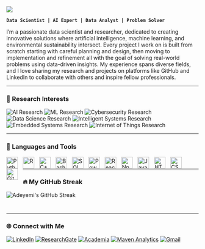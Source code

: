 <h1 style="text-align: left; margin: 0; padding: 0;">
    <img src="https://readme-typing-svg.herokuapp.com/?font=Righteous&size=35&center=false&vCenter=false&width=500&height=70&duration=4000&lines=Hi+There!+👋;+I'm+Timothy+Adeyemi!;" />
</h1>

**`Data Scientist | AI Expert | Data Analyst | Problem Solver`**


I’m a passionate data scientist and researcher, dedicated to creating innovative solutions where artificial intelligence, machine learning, and environmental sustainability intersect. Every project I work on is built from scratch starting with careful planning and design, then moving to implementation and refinement all with the goal of solving real-world problems using data-driven insights. My experience spans diverse fields, and I love sharing my research and projects on platforms like GitHub and LinkedIn to collaborate with others and inspire fellow professionals.

---

### 🔬  Research Interests

<p align="left">
   <img alt="AI Research" title="Artificial Intelligence Research" src="https://img.shields.io/badge/Artificial%20Intelligence-4caf50?style=for-the-badge&logo=openai&logoColor=white&labelColor=388e3c"/>
   <img alt="ML Research" title="Machine Learning Research" src="https://img.shields.io/badge/Machine%20Learning-3f51b5?style=for-the-badge&logo=pytorch&logoColor=white&labelColor=303f9f"/>
   <img alt="Cybersecurity Research" title="Information Security Research" src="https://img.shields.io/badge/Information%20Security-ff5722?style=for-the-badge&logo=fortinet&logoColor=white&labelColor=d84315"/>
   <img alt="Data Science Research" title="Data Science Research" src="https://img.shields.io/badge/Data%20Science-1e88e5?style=for-the-badge&logo=python&logoColor=white&labelColor=1565c0"/>
   <img alt="Intelligent Systems Research" title="Intelligent Systems Research" src="https://img.shields.io/badge/Intelligent%20Systems-9c27b0?style=for-the-badge&logo=robotframework&logoColor=white&labelColor=7b1fa2"/>
   <img alt="Embedded Systems Research" title="Embedded Systems Research" src="https://img.shields.io/badge/Embedded%20Systems-ff9800?style=for-the-badge&logo=raspberry-pi&logoColor=white&labelColor=f57c00"/>
   <img alt="Internet of Things Research" title="Internet of Things Research" src="https://img.shields.io/badge/Internet%20of%20Things-00897b?style=for-the-badge&logo=arduino&logoColor=white&labelColor=00695c"/>

</p>



---

### 🧰 Languages and Tools

<p align="left">
   <!-- AI & Machine Learning -->
   <img align="left" alt="Python" title="Python" width="30px" style="padding-right:10px;" src="https://cdn.jsdelivr.net/gh/devicons/devicon/icons/python/python-plain.svg" />
   <img align="left" alt="R" title="R Programming" width="30px" style="padding-right:10px;" src="https://cdn.jsdelivr.net/gh/devicons/devicon/icons/r/r-original.svg" />
   <img align="left" alt="C++" title="C++" width="30px" style="padding-right:10px;" src="https://cdn.jsdelivr.net/gh/devicons/devicon/icons/cplusplus/cplusplus-line.svg" />
   <img align="left" alt="Bash" title="Bash Scripting" width="30px" style="padding-right:10px;" src="https://cdn.jsdelivr.net/gh/devicons/devicon/icons/bash/bash-original.svg" />

   <!-- Data Science & Analytics -->
   <img align="left" alt="SQL" title="SQL" width="30px" style="padding-right:10px;" src="https://cdn.jsdelivr.net/gh/devicons/devicon/icons/mysql/mysql-original.svg" />
   <img align="left" alt="Power BI" title="Power BI" width="30px" style="padding-right:10px;" src="https://www.vectorlogo.zone/logos/microsoft_powerbi/microsoft_powerbi-icon.svg" />

   <!-- Web Development -->
   <img align="left" alt="React" title="React" width="30px" style="padding-right:10px;" src="https://cdn.jsdelivr.net/gh/devicons/devicon/icons/react/react-original.svg" />
   <img align="left" alt="NodeJS" title="Node.js" width="30px" style="padding-right:10px;" src="https://cdn.jsdelivr.net/gh/devicons/devicon/icons/nodejs/nodejs-original.svg" />
   <img align="left" alt="JavaScript" title="JavaScript" width="30px" style="padding-right:10px;" src="https://cdn.jsdelivr.net/gh/devicons/devicon/icons/javascript/javascript-plain.svg" />
   <img align="left" alt="HTML" title="HTML" width="30px" style="padding-right:10px;" src="https://cdn.jsdelivr.net/gh/devicons/devicon/icons/html5/html5-plain.svg" />
   <img align="left" alt="CSS" title="CSS" width="30px" style="padding-right:10px;" src="https://cdn.jsdelivr.net/gh/devicons/devicon/icons/css3/css3-plain.svg" />

   <!-- Version Control -->
   <img align="left" alt="GitHub" title="GitHub" width="30px" style="padding-right:10px;" src="https://cdn.jsdelivr.net/gh/devicons/devicon/icons/github/github-original.svg" />
</p>
<br />


---

### 🔥 My GitHub Streak

 ![Adeyemi's GitHub Streak](https://streak-stats.demolab.com?user=iamadeyemi&theme=gruvbox&border_radius=4.5)

#
---

### 🌐 Connect with Me

   <p align="left">
      <a href="https://www.linkedin.com/in/timothy-ade/">
         <img alt="LinkedIn" title="Connect with me on LinkedIn" src="https://custom-icon-badges.demolab.com/badge/LinkedIn-0A66C2?style=for-the-badge&logo=linkedin&logoColor=white&labelColor=004182"/></a> 
      <a href="https://www.researchgate.net/profile/Timothy-Adeyemi-2?ev=hdr_xprf">
         <img alt="ResearchGate" title="See my research on ResearchGate" src="https://custom-icon-badges.demolab.com/badge/ResearchGate-00CCBB?style=for-the-badge&logo=researchgate&logoColor=white&labelColor=008C7D"/></a>
      <a href="https://independent.academia.edu/iamadeyemi">
         <img alt="Academia" title="Check out my work on Academia" src="https://custom-icon-badges.demolab.com/badge/Academia-41454A?style=for-the-badge&logo=academia&logoColor=white&labelColor=222426"/></a>
         <a href="https://mavenanalytics.io/profile/Timothy-Adeyemi/203569982">
         <img alt="Maven Analytics" title="Explore my work on Maven Analytics" src="https://custom-icon-badges.demolab.com/badge/Maven%20Analytics-0056D2?style=for-the-badge&logo=maven&logoColor=white&labelColor=003C92"/></a> 
         <a href="mailto:adeyemitimothy17@gmail.com">
         <img alt="Gmail" title="Send me an email" src="https://custom-icon-badges.demolab.com/badge/Gmail-EA4335?style=for-the-badge&logo=gmail&logoColor=white&labelColor=C5221F"/></a> 
   </p>
